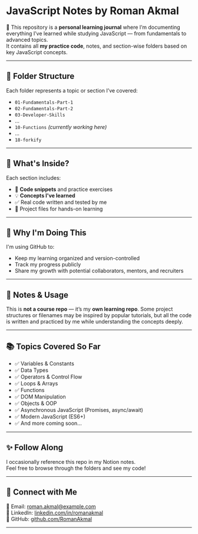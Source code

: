# JavaScript Notes by Roman Akmal

🧠 This repository is a **personal learning journal** where I’m documenting everything I’ve learned while studying JavaScript — from fundamentals to advanced topics.  
It contains all **my practice code**, notes, and section-wise folders based on key JavaScript concepts.

---

## 📁 Folder Structure

Each folder represents a topic or section I’ve covered:

- `01-Fundamentals-Part-1`
- `02-Fundamentals-Part-2`
- `03-Developer-Skills`
- ...
- `10-Functions` _(currently working here)_
- ...
- `18-forkify`

---

## 🧩 What's Inside?

Each section includes:

- 📝 **Code snippets** and practice exercises
- 💡 **Concepts I've learned**
- ✅ Real code written and tested by me
- 🔁 Project files for hands-on learning

---

## 🚀 Why I'm Doing This

I'm using GitHub to:

- Keep my learning organized and version-controlled
- Track my progress publicly
- Share my growth with potential collaborators, mentors, and recruiters

---

## 📌 Notes & Usage

This is **not a course repo** — it’s my **own learning repo**. Some project structures or filenames may be inspired by popular tutorials, but all the code is written and practiced by me while understanding the concepts deeply.

---

## 📚 Topics Covered So Far

- ✅ Variables & Constants
- ✅ Data Types
- ✅ Operators & Control Flow
- ✅ Loops & Arrays
- ✅ Functions
- ✅ DOM Manipulation
- ✅ Objects & OOP
- ✅ Asynchronous JavaScript (Promises, async/await)
- ✅ Modern JavaScript (ES6+)
- ✅ And more coming soon...

---

## ✨ Follow Along

I occasionally reference this repo in my Notion notes.  
Feel free to browse through the folders and see my code!

---

## 🔗 Connect with Me

📧 Email: roman.akmal@example.com  
💼 LinkedIn: [linkedin.com/in/romanakmal](https://linkedin.com/in/romanakmal)  
🐙 GitHub: [github.com/RomanAkmal](https://github.com/RomanAkmal)

---
